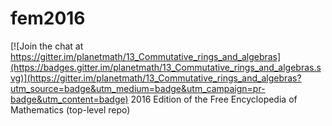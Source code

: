 # fem2016

[![Join the chat at https://gitter.im/planetmath/13_Commutative_rings_and_algebras](https://badges.gitter.im/planetmath/13_Commutative_rings_and_algebras.svg)](https://gitter.im/planetmath/13_Commutative_rings_and_algebras?utm_source=badge&utm_medium=badge&utm_campaign=pr-badge&utm_content=badge)
2016 Edition of the Free Encyclopedia of Mathematics (top-level repo)
